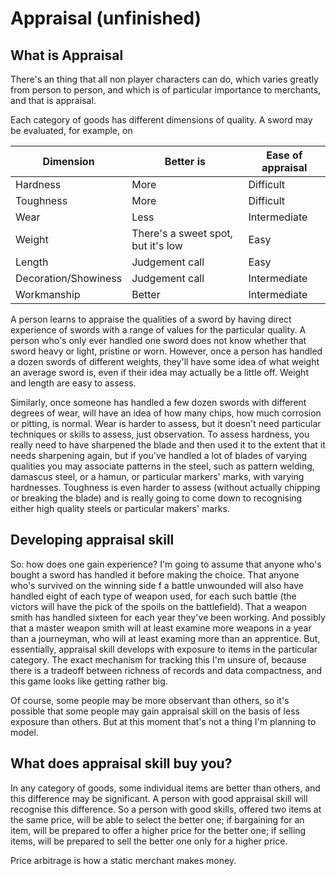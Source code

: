 # Appraisal (unfinished)

## What is Appraisal

There's an thing that all non player characters can do, which varies greatly from person to person, and which is of particular importance to merchants, and that is appraisal.

Each category of goods has different dimensions of quality. A sword may be evaluated, for example, on

| Dimension            | Better is                          | Ease of appraisal |
| -------------------- | ---------------------------------- | ----------------- |
| Hardness             | More                               | Difficult         |
| Toughness            | More                               | Difficult         |
| Wear                 | Less                               | Intermediate      |
| Weight               | There's a sweet spot, but it's low | Easy              |
| Length               | Judgement call                     | Easy              |
| Decoration/Showiness | Judgement call                     | Intermediate      |
| Workmanship          | Better                             | Intermediate      |

A person learns to appraise the qualities of a sword by having direct experience of swords with a range of values for the particular quality. A person who's only ever handled one sword does not know whether that sword heavy or light, pristine or worn. However, once a person has handled a dozen swords of different weights, they'll have some idea of what weight an average sword is, even if their idea may actually be a little off. Weight and length are easy to assess. 

Similarly, once someone has handled a few dozen swords with different degrees of wear, will have an idea of how many chips, how much corrosion or pitting, is normal. Wear is harder to assess, but it doesn't need particular techniques or skills to assess, just observation. To assess hardness, you really need to have sharpened the blade and then used it to the extent that it needs sharpening again, but if you've handled a lot of blades of varying qualities you may associate patterns in the steel, such as pattern welding, damascus steel, or a hamun, or particular markers' marks, with varying hardnesses. Toughness is even harder to assess (without actually chipping or breaking the blade) and is really going to come down to recognising either high quality steels or particular makers' marks.

## Developing appraisal skill

So: how does one gain experience? I'm going to assume that anyone who's bought a sword has handled it before making the choice. That anyone who's survived on the winning side f a battle unwounded will also have handled eight of each type of weapon used, for each such battle (the victors will have the pick of the spoils on the battlefield). That a weapon smith has handled sixteen for each year they've been working. And possibly that a master weapon smith will at least examine more weapons in a year than a journeyman, who will at least examing more than an apprentice. But, essentially, appraisal skill develops with exposure to items in the particular category. The exact mechanism for tracking this I'm unsure of, because there is a tradeoff between richness of records and data compactness, and this game looks like getting rather big.

Of course, some people may be more observant than others, so it's possible that some people may gain appraisal skill on the basis of less exposure than others. But at this moment that's not a thing I'm planning to model.

## What does appraisal skill buy you?

In any category of goods, some individual items are better than others, and this difference may be significant. A person with good appraisal skill will recognise this difference. So a person with good skills, offered two items at the same price, will be able to select the better one; if bargaining for an item, will be prepared to offer a higher price for the better one; if selling items, will be prepared to sell the better one only for a higher price.

Price arbitrage is how a static merchant makes money.